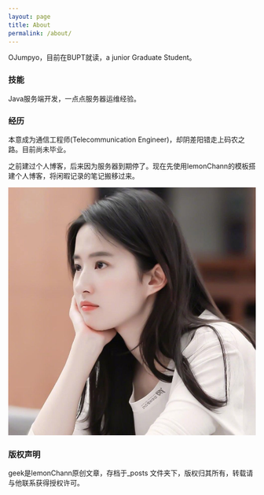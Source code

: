 ```yaml
---
layout: page
title: About
permalink: /about/
---
```


OJumpyo，目前在BUPT就读，a junior Graduate Student。

### 技能

Java服务端开发，一点点服务器运维经验。

### 经历

本意成为通信工程师(Telecommunication Engineer)，却阴差阳错走上码农之路。目前尚未毕业。

之前建过个人博客，后来因为服务器到期停了。现在先使用lemonChann的模板搭建个人博客，将闲暇记录的笔记搬移过来。

![最爱小龙女啊~](https://github.com/OJumpyo/OJumpyo.github.io/raw/master/images/test.jpg)



### 版权声明

geek是lemonChann原创文章，存档于_posts 文件夹下，版权归其所有，转载请与他联系获得授权许可。

